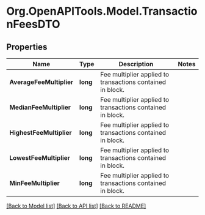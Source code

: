 # Org.OpenAPITools.Model.TransactionFeesDTO

## Properties

Name | Type | Description | Notes
------------ | ------------- | ------------- | -------------
**AverageFeeMultiplier** | **long** | Fee multiplier applied to transactions contained in block. | 
**MedianFeeMultiplier** | **long** | Fee multiplier applied to transactions contained in block. | 
**HighestFeeMultiplier** | **long** | Fee multiplier applied to transactions contained in block. | 
**LowestFeeMultiplier** | **long** | Fee multiplier applied to transactions contained in block. | 
**MinFeeMultiplier** | **long** | Fee multiplier applied to transactions contained in block. | 

[[Back to Model list]](../README.md#documentation-for-models) [[Back to API list]](../README.md#documentation-for-api-endpoints) [[Back to README]](../README.md)


